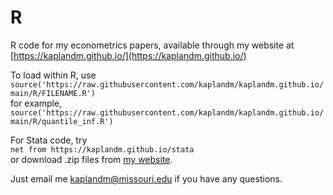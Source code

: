 # R

R code for my econometrics papers, available through my website at [https://kaplandm.github.io/](https://kaplandm.github.io/)

To load within R, use  
`source('https://raw.githubusercontent.com/kaplandm/kaplandm.github.io/main/R/FILENAME.R')`  
for example,  
`source('https://raw.githubusercontent.com/kaplandm/kaplandm.github.io/main/R/quantile_inf.R')`

For Stata code, try  
`net from https://kaplandm.github.io/stata`  
or download .zip files from [my website](https://kaplandm.github.io/).

Just email me kaplandm@missouri.edu if you have any questions.
